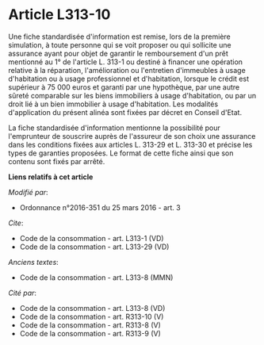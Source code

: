 # Article L313-10

Une fiche standardisée d'information est remise, lors de la première simulation, à toute personne qui se voit proposer ou qui
sollicite une assurance ayant pour objet de garantir le remboursement d'un prêt mentionné au 1° de l'article L. 313-1 ou
destiné à financer une opération relative à la réparation, l'amélioration ou l'entretien d'immeubles à usage d'habitation ou
à usage professionnel et d'habitation, lorsque le crédit est supérieur à 75 000 euros et garanti par une hypothèque, par une
autre sûreté comparable sur les biens immobiliers à usage d'habitation, ou par un droit lié à un bien immobilier à usage
d'habitation. Les modalités d'application du présent alinéa sont fixées par décret en Conseil d'Etat. 

La fiche standardisée d'information mentionne la possibilité pour l'emprunteur de souscrire auprès de l'assureur de son choix
une assurance dans les conditions fixées aux articles L. 313-29 et L. 313-30 et précise les types de garanties proposées. Le
format de cette fiche ainsi que son contenu sont fixés par arrêté.

**Liens relatifs à cet article**

_Modifié par_:

  - Ordonnance n°2016-351 du 25 mars 2016 - art. 3

_Cite_:

  - Code de la consommation - art. L313-1 (VD)
  - Code de la consommation - art. L313-29 (VD)

_Anciens textes_:

  - Code de la consommation - art. L313-8 (MMN)

_Cité par_:

  - Code de la consommation - art. L313-8 (VD)
  - Code de la consommation - art. R313-10 (V)
  - Code de la consommation - art. R313-8 (V)
  - Code de la consommation - art. R313-9 (V)
